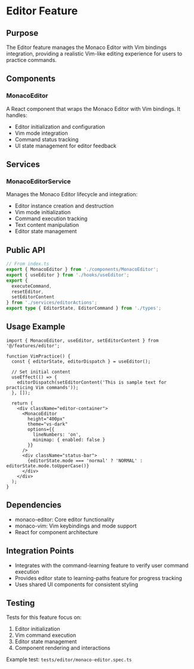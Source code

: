 # Editor Feature

## Purpose

The Editor feature manages the Monaco Editor with Vim bindings integration, providing a realistic Vim-like editing experience for users to practice commands.

## Components

### MonacoEditor

A React component that wraps the Monaco Editor with Vim bindings. It handles:
- Editor initialization and configuration
- Vim mode integration
- Command status tracking
- UI state management for editor feedback

## Services

### MonacoEditorService

Manages the Monaco Editor lifecycle and integration:
- Editor instance creation and destruction
- Vim mode initialization
- Command execution tracking
- Text content manipulation
- Editor state management

## Public API

```typescript
// From index.ts
export { MonacoEditor } from './components/MonacoEditor';
export { useEditor } from './hooks/useEditor';
export { 
  executeCommand, 
  resetEditor, 
  setEditorContent 
} from './services/editorActions';
export type { EditorState, EditorCommand } from './types';
```

## Usage Example

```tsx
import { MonacoEditor, useEditor, setEditorContent } from '@/features/editor';

function VimPractice() {
  const { editorState, editorDispatch } = useEditor();
  
  // Set initial content
  useEffect(() => {
    editorDispatch(setEditorContent('This is sample text for practicing Vim commands'));
  }, []);
  
  return (
    <div className="editor-container">
      <MonacoEditor 
        height="400px" 
        theme="vs-dark"
        options={{
          lineNumbers: 'on',
          minimap: { enabled: false }
        }}
      />
      <div className="status-bar">
        {editorState.mode === 'normal' ? 'NORMAL' : editorState.mode.toUpperCase()}
      </div>
    </div>
  );
}
```

## Dependencies

- monaco-editor: Core editor functionality
- monaco-vim: Vim keybindings and mode support
- React for component architecture

## Integration Points

- Integrates with the command-learning feature to verify user command execution
- Provides editor state to learning-paths feature for progress tracking
- Uses shared UI components for consistent styling

## Testing

Tests for this feature focus on:
1. Editor initialization
2. Vim command execution
3. Editor state management
4. Component rendering and interactions

Example test: `tests/editor/monaco-editor.spec.ts`
